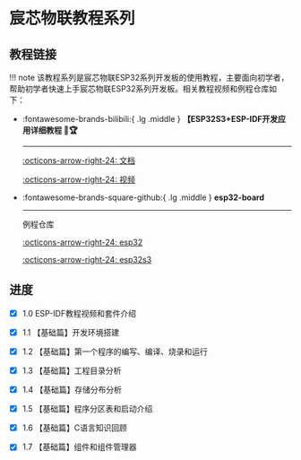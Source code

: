 # 宸芯物联教程系列

## 教程链接

!!! note
    该教程系列是宸芯物联ESP32系列开发板的使用教程，主要面向初学者，帮助初学者快速上手宸芯物联ESP32系列开发板。相关教程视频和例程仓库如下：

<div class="grid cards" markdown>

-   :fontawesome-brands-bilibili:{ .lg .middle } __【ESP32S3+ESP-IDF开发应用详细教程 🎯🏆__

    ---

    [:octicons-arrow-right-24: <a href="hhttps://scncvufhvv9t.feishu.cn/wiki/Lk0Nw0kN3iZVAfkNOIBcIWIVnm9" target="_blank"> 文档 </a>](#)

    [:octicons-arrow-right-24: <a href="https://www.bilibili.com/video/BV1K3HvzEEDj/?spm_id_from=333.1387.homepage.video_card.click&vd_source=5a427660f0337fedc22d4803661d493f" target="_blank"> 视频 </a>](#)


-   :fontawesome-brands-square-github:{ .lg .middle } __esp32-board__

    ---

    例程仓库

    [:octicons-arrow-right-24: <a href="https://gitee.com/vi-iot/esp32-board.git" target="_blank"> esp32 </a>](#)

    [:octicons-arrow-right-24: <a href="hhttps://gitee.com/vi-iot/esp32s3-board.git" target="_blank"> esp32s3 </a>](#)

</div>

## 进度

- [x] 1.0 ESP-IDF教程视频和套件介绍
- [x] 1.1 【基础篇】开发环境搭建
- [x] 1.2 【基础篇】第一个程序的编写、编译、烧录和运行
- [x] 1.3 【基础篇】工程目录分析
- [x] 1.4 【基础篇】存储分布分析
- [x] 1.5 【基础篇】程序分区表和启动介绍
- [x] 1.6 【基础篇】C语言知识回顾
- [x] 1.7 【基础篇】组件和组件管理器












